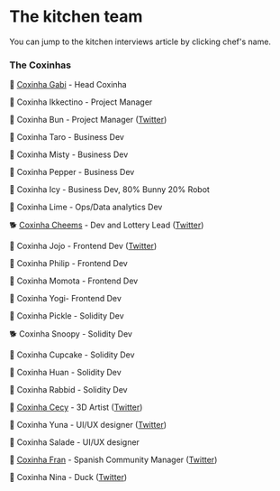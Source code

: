 # The kitchen team

You can jump to the kitchen interviews article by clicking chef's name.

### The Coxinhas

🐰 [Coxinha Gabi](https://medium.com/CoxinhaSwap/kitchen-interviews-chef-snowball-the-big-fluffy-boss-guiding-the-fellow-bunnies-afa8dfeca887) - Head Coxinha

🐰 Coxinha Ikkectino - Project Manager

🐰 Coxinha Bun - Project Manager ([Twitter](https://twitter.com/chef\_bun\_cn))

🐰 Coxinha Taro - Business Dev

🐰 Coxinha Misty - Business Dev

🐰 Coxinha Pepper - Business Dev

🐰 Coxinha Icy - Business Dev, 80% Bunny 20% Robot

🐰 Coxinha Lime - Ops/Data analytics Dev

🐕 [Coxinha Cheems](https://medium.com/CoxinhaSwap/kitchen-interview-chef-cheems-the-lottery-obsessed-doggie-1a083fb5d172) - Dev and Lottery Lead ([Twitter](https://twitter.com/CheemsChef))

🐰 Coxinha Jojo - Frontend Dev ([Twitter](https://twitter.com/0xchefjojo))

🐰 Coxinha Philip - Frontend Dev

🐰 Coxinha Momota - Frontend Dev

🐰 Coxinha Yogi- Frontend Dev

🐰 Coxinha Pickle - Solidity Dev

🐕 Coxinha Snoopy - Solidity Dev

🐰 Coxinha Cupcake - Solidity Dev

🐰 Coxinha Huan - Solidity Dev

🐰 Coxinha Rabbid - Solidity Dev

🐰 [Coxinha Cecy](https://medium.com/CoxinhaSwap/kitchen-interviews-chef-cecy-the-magical-3d-artist-making-fluffy-bunnies-e1eda53742f3) - 3D Artist ([Twitter](https://twitter.com/Cecymeade))

🐰 Coxinha Yuna - UI/UX designer ([Twitter](https://twitter.com/chefyuna))

🐰 Coxinha Salade - UI/UX designer

🐰 [Coxinha Fran](https://medium.com/CoxinhaSwap/kitchen-interview-chef-fran-spanish-community-manager-and-a-lovely-mate-368c72102093) - Spanish Community Manager ([Twitter](https://twitter.com/ChefFranPS))

🦆 Coxinha Nina - Duck ([Twitter](https://twitter.com/\_ninahaus\_EN))





